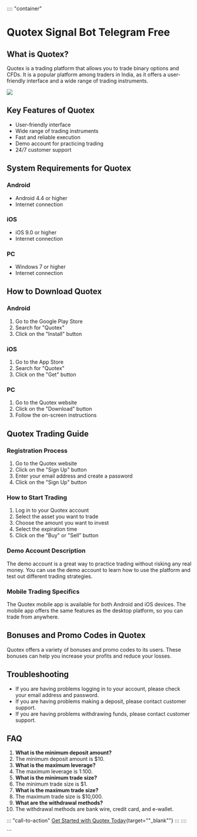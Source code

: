 :::: \"container\"
# Quotex Signal Bot Telegram Free

## What is Quotex?

Quotex is a trading platform that allows you to trade binary options and
CFDs. It is a popular platform among traders in India, as it offers a
user-friendly interface and a wide range of trading instruments.

[![](https://static.quotex.io/files/8_en/300_250.jpg)](https://traff.sbs/brokerqxsignupf)

## Key Features of Quotex

-   User-friendly interface
-   Wide range of trading instruments
-   Fast and reliable execution
-   Demo account for practicing trading
-   24/7 customer support

## System Requirements for Quotex

### Android

-   Android 4.4 or higher
-   Internet connection

### iOS

-   iOS 9.0 or higher
-   Internet connection

### PC

-   Windows 7 or higher
-   Internet connection

## How to Download Quotex

### Android

1.  Go to the Google Play Store
2.  Search for "Quotex"
3.  Click on the "Install" button

### iOS

1.  Go to the App Store
2.  Search for "Quotex"
3.  Click on the "Get" button

### PC

1.  Go to the Quotex website
2.  Click on the "Download" button
3.  Follow the on-screen instructions

## Quotex Trading Guide

### Registration Process

1.  Go to the Quotex website
2.  Click on the "Sign Up" button
3.  Enter your email address and create a password
4.  Click on the "Sign Up" button

### How to Start Trading

1.  Log in to your Quotex account
2.  Select the asset you want to trade
3.  Choose the amount you want to invest
4.  Select the expiration time
5.  Click on the "Buy" or "Sell" button

### Demo Account Description

The demo account is a great way to practice trading without risking any
real money. You can use the demo account to learn how to use the
platform and test out different trading strategies.

### Mobile Trading Specifics

The Quotex mobile app is available for both Android and iOS devices. The
mobile app offers the same features as the desktop platform, so you can
trade from anywhere.

## Bonuses and Promo Codes in Quotex

Quotex offers a variety of bonuses and promo codes to its users. These
bonuses can help you increase your profits and reduce your losses.

## Troubleshooting

-   If you are having problems logging in to your account, please check
    your email address and password.
-   If you are having problems making a deposit, please contact customer
    support.
-   If you are having problems withdrawing funds, please contact
    customer support.

## FAQ

1.  **What is the minimum deposit amount?**
2.  The minimum deposit amount is \$10.
3.  **What is the maximum leverage?**
4.  The maximum leverage is 1:100.
5.  **What is the minimum trade size?**
6.  The minimum trade size is \$1.
7.  **What is the maximum trade size?**
8.  The maximum trade size is \$10,000.
9.  **What are the withdrawal methods?**
10. The withdrawal methods are bank wire, credit card, and e-wallet.

::: \"call-to-action\"
[Get Started with Quotex
Today](\%22https://traff.sbs/brokerqxsignup\%22){target=""_blank""}
:::
::::

\`\`\`

